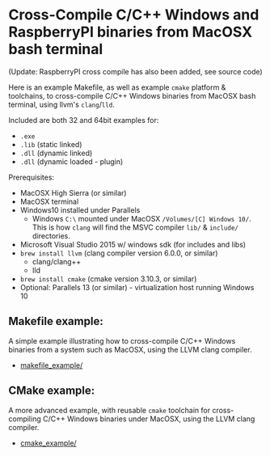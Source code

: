 
# Cross-Compile C/C++ Windows and RaspberryPI binaries from MacOSX bash terminal

(Update: RaspberryPI cross compile has also been added, see source code)

Here is an example Makefile, as well as example `cmake` platform & toolchains, to cross-compile C/C++ Windows binaries from MacOSX bash terminal, using llvm's `clang`/`lld`.

Included are both 32 and 64bit examples for:
- `.exe`
- `.lib` (static linked)
- `.dll` (dynamic linked)
- `.dll` (dynamic loaded - plugin)

Prerequisites:
- MacOSX High Sierra (or similar)
- MacOSX terminal
- Windows10 installed under Parallels
  - Windows `C:\` mounted under MacOSX `/Volumes/[C] Windows 10/`.  This is how `clang` will find the MSVC compiler `lib/` & `include/` directories.
- Microsoft Visual Studio 2015 w/ windows sdk (for includes and libs)
- `brew install llvm`  (clang compiler version 6.0.0, or similar)
  - clang/clang++
  - lld
- `brew install cmake` (cmake version 3.10.3, or similar)
- Optional: Parallels 13 (or similar) - virtualization host running Windows 10


## Makefile example:

A simple example illustrating how to cross-compile C/C++ Windows binaries from a system such as MacOSX, using the LLVM clang compiler.

* [makefile_example/](makefile_example/)

## CMake example:

A more advanced example, with reusable `cmake` toolchain for cross-compiling C/C++ Windows binaries under MacOSX, using the LLVM clang compiler.

* [cmake_example/](cmake_example/)


